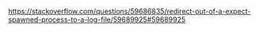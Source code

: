 https://stackoverflow.com/questions/59686835/redirect-out-of-a-expect-spawned-process-to-a-log-file/59689925#59689925
